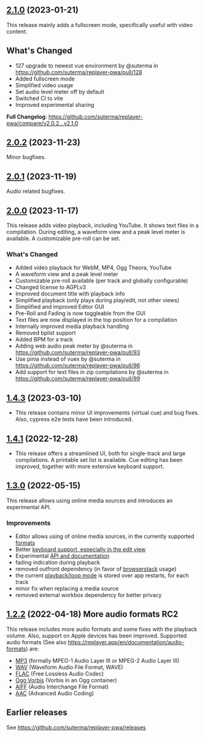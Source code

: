 ## [2.1.0](https://github.com/suterma/replayer-pwa/compare/v2.0.2...v2.1.0) (2023-01-21)

This release mainly adds a fullscreen mode, specifically useful with video content.

## What's Changed

-   127 upgrade to newest vue environment by @suterma in https://github.com/suterma/replayer-pwa/pull/128
-   Added fullscreen mode
-   Simplified video usage
-   Set audio level meter off by default
-   Switched CI to vite
-   Improved experimental sharing

**Full Changelog**: https://github.com/suterma/replayer-pwa/compare/v2.0.2...v2.1.0

## [2.0.2](https://github.com/suterma/replayer-pwa/compare/v2.0.1...v2.0.2) (2023-11-23)

Minor bugfixes.

## [2.0.1](https://github.com/suterma/replayer-pwa/compare/v2.0.0...v2.0.1) (2023-11-19)

Audio related bugfixes.

## [2.0.0](https://github.com/suterma/replayer-pwa/compare/v1.4.3...v2.0.0) (2023-11-17)

This release adds video playback, including YouTube. It shows text files in a compilation. During editing, a waveform view and a peak level meter is available. A customizable pre-roll can be set.

### What's Changed

-   Added video playback for WebM, MP4, Ogg Theora, YouTube
-   A waveform view and a peak level meter
-   Customizable pre-roll available (per track and globally configurable)
-   Changed license to AGPLv3
-   Improved document title with playback info
-   Simplified playback (only plays during play/edit, not other views)
-   Simplified and improved Editor GUI
-   Pre-Roll and Fading is now toggleable from the GUI
-   Text files are now displayed in the top position for a compilation
-   Internally improved media playback handling
-   Removed bplist support
-   Added BPM for a track
-   Adding web audio peak meter by @suterma in https://github.com/suterma/replayer-pwa/pull/93
-   Use pinia instead of vuex by @suterma in https://github.com/suterma/replayer-pwa/pull/96
-   Add support for text files in zip compilations by @suterma in https://github.com/suterma/replayer-pwa/pull/99

## [1.4.3](https://github.com/suterma/replayer-pwa/compare/v1.4.1...v1.4.3) (2023-03-10)

-   This release contains minor UI improvements (virtual cue) and bug fixes. Also, cypress e2e tests have been introduced.

## [1.4.1](https://github.com/suterma/replayer-pwa/compare/v1.4.0...v1.4.1) (2022-12-28)

-   This release offers a streamlined UI, both for single-track and large compilations. A printable set list is available. Cue editing has been improved, together with more extensive keyboard support.

## [1.3.0](https://github.com/suterma/replayer-pwa/compare/v1.2.2...v1.3.0) (2022-05-15)

This release allows using online media sources and introduces an experimental API.

### Improvements

-   Editor allows using of online media sources, in the currently supported [formats](https://replayer.app/en/documentation/audio-formats)
-   Better [keyboard support, especially in the edit view](https://replayer.app/en/documentation/keyboard-shortcuts#playback-editing-in-the-e)
-   Experimental [API and documentation](https://replayer.app/en/documentation/track-api)
-   fading indication during playback
-   removed outfront dependency (in favor of [browserstack](https://www.browserstack.com/) usage)
-   the current [playback/loop mode](https://replayer.app/en/documentation/loop-modes) is stored over app restarts, for each track
-   minor fix when replacing a media source
-   removed external workbox dependency for better privacy

## [1.2.2](https://github.com/suterma/replayer-pwa/compare/v1.1.0...v1.2.0) (2022-04-18) More audio formats RC2

This release includes more audio formats and some fixes with the playback volume. Also, support on Apple devices has been improved. Supported audio formats (See also https://replayer.app/en/documentation/audio-formats) are:

-   [MP3](https://en.wikipedia.org/wiki/MP3) (formally MPEG-1 Audio Layer III or MPEG-2 Audio Layer III)
-   [WAV](https://en.wikipedia.org/wiki/WAV) (Waveform Audio File Format, WAVE)
-   [FLAC](https://en.wikipedia.org/wiki/FLAC) (Free Lossless Audio Codec)
-   [Ogg Vorbis](https://en.wikipedia.org/wiki/Vorbis) (Vorbis in an Ogg container)
-   [AIFF](https://en.wikipedia.org/wiki/Audio_Interchange_File_Format) (Audio Interchange File Format)
-   [AAC](https://en.wikipedia.org/wiki/Advanced_Audio_Coding) (Advanced Audio Coding)

## Earlier releases

See https://github.com/suterma/replayer-pwa/releases
